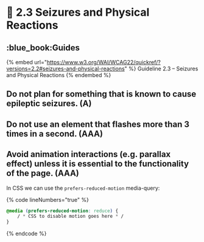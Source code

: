 # 🤯 2.3 Seizures and Physical Reactions

## :blue\_book:Guides

{% embed url="https://www.w3.org/WAI/WCAG22/quickref/?versions=2.2#seizures-and-physical-reactions" %}
Guideline 2.3 – Seizures and Physical Reactions
{% endembed %}

## Do not plan for something that is known to cause epileptic seizures. (A)

## Do not use an element that flashes more than 3 times in a second. (AAA)

## Avoid animation interactions (e.g. parallax effect) unless it is essential to the functionality of the page. (AAA)

In CSS we can use the `prefers-reduced-motion` media-query:

{% code lineNumbers="true" %}
```css
@media (prefers-reduced-motion: reduce) {
    / * CSS to disable motion goes here * /
}
```
{% endcode %}
